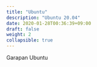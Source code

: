 ```yaml
---
title: "Ubuntu"
description: "Ubuntu 20.04"
date: 2020-01-28T00:36:39+09:00
draft: false
weight: 2
collapsible: true
---
```


Garapan Ubuntu
